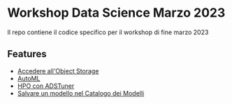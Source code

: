 # Workshop Data Science Marzo 2023
Il repo contiene il codice specifico per il workshop di fine marzo 2023

## Features
* [Accedere all'Object Storage](./object_storage.ipynb)
* [AutoML](./automl.ipynb)
* [HPO con ADSTuner](./ads-tuner-lgbm-cchurn.ipynb)
* [Salvare un modello nel Catalogo dei Modelli](./save_to_catalog.ipynb)
